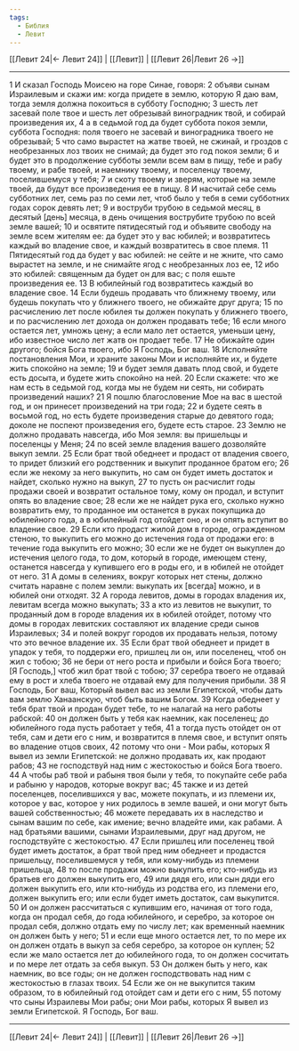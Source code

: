 ```yaml
---
tags:
  - Библия
  - Левит
---
```

[[Левит 24|← Левит 24]] | [[Левит]] | [[Левит 26|Левит 26 →]]

---
1 И сказал Господь Моисею на горе Синае, говоря:
2 объяви сынам Израилевым и скажи им: когда придете в землю, которую Я даю вам, тогда земля должна покоиться в субботу Господню;
3 шесть лет засевай поле твое и шесть лет обрезывай виноградник твой, и собирай произведения их,
4 а в седьмой год да будет суббота покоя земли, суббота Господня: поля твоего не засевай и виноградника твоего не обрезывай;
5 что само вырастет на жатве твоей, не сжинай, и гроздов с необрезанных лоз твоих не снимай; да будет это год покоя земли;
6 и будет это в продолжение субботы земли всем вам в пищу, тебе и рабу твоему, и рабе твоей, и наемнику твоему, и поселенцу твоему, поселившемуся у тебя;
7 и скоту твоему и зверям, которые на земле твоей, да будут все произведения ее в пищу.
8 И насчитай себе семь субботних лет, семь раз по семи лет, чтоб было у тебя в семи субботних годах сорок девять лет;
9 и воструби трубою в седьмой месяц, в десятый [день] месяца, в день очищения вострубите трубою по всей земле вашей;
10 и освятите пятидесятый год и объявите свободу на земле всем жителям ее: да будет это у вас юбилей; и возвратитесь каждый во владение свое, и каждый возвратитесь в свое племя.
11 Пятидесятый год да будет у вас юбилей: не сейте и не жните, что само вырастет на земле, и не снимайте ягод с необрезанных лоз ее,
12 ибо это юбилей: священным да будет он для вас; с поля ешьте произведения ее.
13 В юбилейный год возвратитесь каждый во владение свое.
14 Если будешь продавать что ближнему твоему, или будешь покупать что у ближнего твоего, не обижайте друг друга;
15 по расчислению лет после юбилея ты должен покупать у ближнего твоего, и по расчислению лет дохода он должен продавать тебе;
16 если много остается лет, умножь цену; а если мало лет остается, уменьши цену, ибо известное число лет жатв он продает тебе.
17 Не обижайте один другого; бойся Бога твоего, ибо Я Господь, Бог ваш.
18 Исполняйте постановления Мои, и храните законы Мои и исполняйте их, и будете жить спокойно на земле;
19 и будет земля давать плод свой, и будете есть досыта, и будете жить спокойно на ней.
20 Если скажете: что же нам есть в седьмой год, когда мы не будем ни сеять, ни собирать произведений наших?
21 Я пошлю благословение Мое на вас в шестой год, и он принесет произведений на три года;
22 и будете сеять в восьмой год, но есть будете произведения старые до девятого года; доколе не поспеют произведения его, будете есть старое.
23 Землю не должно продавать навсегда, ибо Моя земля: вы пришельцы и поселенцы у Меня;
24 по всей земле владения вашего дозволяйте выкуп земли.
25 Если брат твой обеднеет и продаст от владения своего, то придет близкий его родственник и выкупит проданное братом его;
26 если же некому за него выкупить, но сам он будет иметь достаток и найдет, сколько нужно на выкуп,
27 то пусть он расчислит годы продажи своей и возвратит остальное тому, кому он продал, и вступит опять во владение свое;
28 если же не найдет рука его, сколько нужно возвратить ему, то проданное им останется в руках покупщика до юбилейного года, а в юбилейный год отойдет оно, и он опять вступит во владение свое.
29 Если кто продаст жилой дом в городе, огражденном стеною, то выкупить его можно до истечения года от продажи его: в течение года выкупить его можно;
30 если же не будет он выкуплен до истечения целого года, то дом, который в городе, имеющем стену, останется навсегда у купившего его в роды его, и в юбилей не отойдет от него.
31 А домы в селениях, вокруг которых нет стены, должно считать наравне с полем земли: выкупать их [всегда] можно, и в юбилей они отходят.
32 А города левитов, домы в городах владения их, левитам всегда можно выкупать;
33 а кто из левитов не выкупит, то проданный дом в городе владения их в юбилей отойдет, потому что домы в городах левитских составляют их владение среди сынов Израилевых;
34 и полей вокруг городов их продавать нельзя, потому что это вечное владение их.
35 Если брат твой обеднеет и придет в упадок у тебя, то поддержи его, пришлец ли он, или поселенец, чтоб он жил с тобою;
36 не бери от него роста и прибыли и бойся Бога твоего; [Я Господь,] чтоб жил брат твой с тобою;
37 серебра твоего не отдавай ему в рост и хлеба твоего не отдавай ему для получения прибыли.
38 Я Господь, Бог ваш, Который вывел вас из земли Египетской, чтобы дать вам землю Ханаанскую, чтоб быть вашим Богом.
39 Когда обеднеет у тебя брат твой и продан будет тебе, то не налагай на него работы рабской:
40 он должен быть у тебя как наемник, как поселенец; до юбилейного года пусть работает у тебя,
41 а тогда пусть отойдет он от тебя, сам и дети его с ним, и возвратится в племя свое, и вступит опять во владение отцов своих,
42 потому что они - Мои рабы, которых Я вывел из земли Египетской: не должно продавать их, как продают рабов;
43 не господствуй над ним с жестокостью и бойся Бога твоего.
44 А чтобы раб твой и рабыня твоя были у тебя, то покупайте себе раба и рабыню у народов, которые вокруг вас;
45 также и из детей поселенцев, поселившихся у вас, можете покупать, и из племени их, которое у вас, которое у них родилось в земле вашей, и они могут быть вашей собственностью;
46 можете передавать их в наследство и сынам вашим по себе, как имение; вечно владейте ими, как рабами. А над братьями вашими, сынами Израилевыми, друг над другом, не господствуйте с жестокостью.
47 Если пришлец или поселенец твой будет иметь достаток, а брат твой пред ним обеднеет и продастся пришельцу, поселившемуся у тебя, или кому-нибудь из племени пришельца,
48 то после продажи можно выкупить его; кто-нибудь из братьев его должен выкупить его,
49 или дядя его, или сын дяди его должен выкупить его, или кто-нибудь из родства его, из племени его, должен выкупить его; или если будет иметь достаток, сам выкупится.
50 И он должен рассчитаться с купившим его, начиная от того года, когда он продал себя, до года юбилейного, и серебро, за которое он продал себя, должно отдать ему по числу лет; как временный наемник он должен быть у него;
51 и если еще много остается лет, то по мере их он должен отдать в выкуп за себя серебро, за которое он куплен;
52 если же мало остается лет до юбилейного года, то он должен сосчитать и по мере лет отдать за себя выкуп.
53 Он должен быть у него, как наемник, во все годы; он не должен господствовать над ним с жестокостью в глазах твоих.
54 Если же он не выкупится таким образом, то в юбилейный год отойдет сам и дети его с ним,
55 потому что сыны Израилевы Мои рабы; они Мои рабы, которых Я вывел из земли Египетской. Я Господь, Бог ваш.

---
[[Левит 24|← Левит 24]] | [[Левит]] | [[Левит 26|Левит 26 →]]
